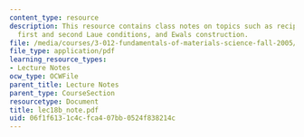 ```yaml
---
content_type: resource
description: This resource contains class notes on topics such as reciprocal lattice,
  first and second Laue conditions, and Ewals construction.
file: /media/courses/3-012-fundamentals-of-materials-science-fall-2005/06f1f6131c4cfca407bb0524f838214c_lec18b_note.pdf
file_type: application/pdf
learning_resource_types:
- Lecture Notes
ocw_type: OCWFile
parent_title: Lecture Notes
parent_type: CourseSection
resourcetype: Document
title: lec18b_note.pdf
uid: 06f1f613-1c4c-fca4-07bb-0524f838214c
---
```

